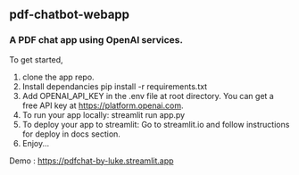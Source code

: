 <h2>pdf-chatbot-webapp</h2>
<h3>A PDF chat app using OpenAI services.</h3>

To get started, 
1. clone the app repo.
2. Install dependancies
   pip install -r requirements.txt
3. Add OPENAI_API_KEY in the .env file at root directory. You can get a free API key at https://platform.openai.com.
4. To run your app locally:
   streamlit run app.py
5. To deploy your app to streamlit:
   Go to streamlit.io and follow instructions for deploy in docs section.
6. Enjoy...


Demo : https://pdfchat-by-luke.streamlit.app

